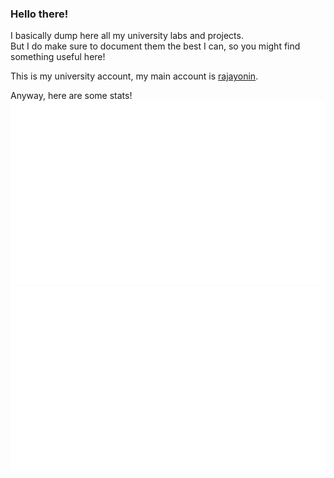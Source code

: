 ### Hello there!

I basically dump here all my university labs and projects.  
But I do make sure to document them the best I can, so you might find something useful here!  

This is my university account, my main account is [rajayonin](github.com/rajayonin).  

Anyway, here are some stats!  
![](https://raw.githubusercontent.com/ldcas-uc3m/github-stats/master/generated/overview.svg#gh-light-mode-only)
![](https://raw.githubusercontent.com/ldcas-uc3m/github-stats/master/generated/languages.svg#gh-light-mode-only)
